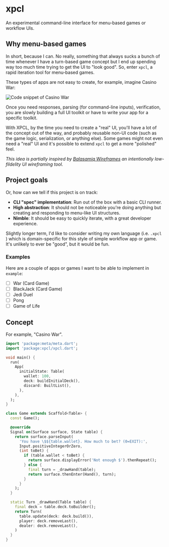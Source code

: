 # xpcl

An experimental command-line interface for menu-based games or workflow UIs.

## Why menu-based games

In short, because I can. No really, something that always sucks a bunch of time
whenever I have a turn-based game concept but I end up spending way too much
time trying to get the UI to "look good". So, enter `xpcl`, a rapid iteration
tool for menu-based games.

These types of apps are not easy to create, for example, imagine Casino War:

![Code snippet of Casino War](https://user-images.githubusercontent.com/168174/166171412-55ef3d91-3e00-4c0e-a519-df17d3278303.png)

Once you need responses, parsing (for command-line inputs), verification, you
are slowly building a full UI toolkit or have to write your app for a specific
toolkit.

With XPCL, by the time you need to create a "real" UI, you'll have a lot of the
concept out of the way, and probably reusable non-UI code (such as the game
logic, serialization, or anything else). Some games might not even need a "real"
UI and it's possible to extend `xpcl` to get a more "polished" feel.

_This idea is partially inspired by
[Balasamiq Wireframes](https://balsamiq.com/wireframes/) an intentionally
low-fildelity UI wireframing tool._

## Project goals

Or, how can we tell if this project is on track:

- **CLI "spec" implementation**: Run out of the box with a basic CLI runner.
- **High abstraction**: It should not be noticeable you're doing anything but
  creating and responding to menu-like UI structures.
- **Nimble**: It should be easy to quickly iterate, with a great developer
  experience.

Slightly longer term, I'd like to consider writing my own language (i.e. `.xpcl`
) which is domain-specific for this style of simple workflow app or game. It's
unlikely to ever be "good", but it would be fun.

### Examples

Here are a couple of apps or games I want to be able to implement in `example`:

- [ ] War (Card Game)
- [ ] BlackJack (Card Game)
- [ ] Jedi Duel
- [ ] Pong
- [ ] Game of Life

## Concept

For example, "Casino War".

```dart
import 'package:meta/meta.dart';
import 'package:xpcl/xpcl.dart';

void main() {
  run(
    App(
      initialState: Table(
        wallet: 100,
        deck: buildInitialDeck(),
        discard: BuiltList(),
      ),
    ),
  );
}

class Game extends Scaffold<Table> {
  const Game();

  @override
  Signal on(Surface surface, State table) {
    return surface.parseInput(
      'You have \$${table.wallet}. How much to bet? (0=EXIT):',
      Input.positiveIntegerOrZero,
      (int toBet) {
        if (table.wallet < toBet) {
          return surface.displayError('Not enough $').thenRepeat();
        } else {
          final turn = _drawHand(table);
          return surface.thenEnter(Hand(), turn);
        }
      }
    );
  }

  static Turn _drawHand(Table table) {
    final deck = table.deck.toBuilder();
    return Turn(
      table.update(deck: deck.build()),
      player: deck.removeLast(),
      dealer: deck.removeLast(),
    )
  }
}
```
